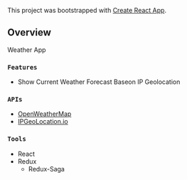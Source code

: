 This project was bootstrapped with [Create React App](https://github.com/facebook/create-react-app).

## Overview

Weather App

### `Features`

- Show Current Weather Forecast Baseon IP Geolocation

### `APIs`

- [OpenWeatherMap](https://openweathermap.org/)
- [IPGeoLocation.io](https://ipgeolocation.io/)

### `Tools`

- React
- Redux
    - Redux-Saga